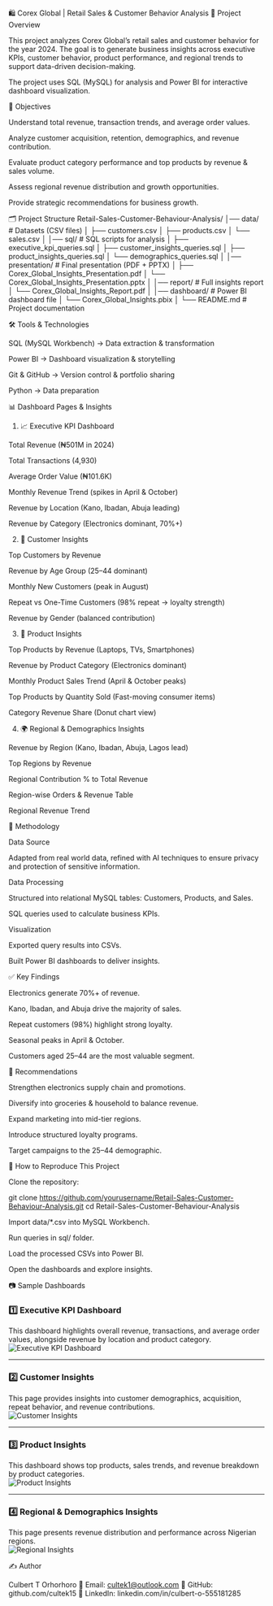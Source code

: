 🛍️ Corex Global | Retail Sales & Customer Behavior Analysis
📌 Project Overview

This project analyzes Corex Global’s retail sales and customer behavior for the year 2024.
The goal is to generate business insights across executive KPIs, customer behavior, product performance, and regional trends to support data-driven decision-making.

The project uses SQL (MySQL) for analysis and Power BI for interactive dashboard visualization.

🎯 Objectives

Understand total revenue, transaction trends, and average order values.

Analyze customer acquisition, retention, demographics, and revenue contribution.

Evaluate product category performance and top products by revenue & sales volume.

Assess regional revenue distribution and growth opportunities.

Provide strategic recommendations for business growth.

🗂️ Project Structure
Retail-Sales-Customer-Behaviour-Analysis/
│── data/               # Datasets (CSV files)
│    ├── customers.csv
│    ├── products.csv
│    └── sales.csv
│
│── sql/                # SQL scripts for analysis
│    ├── executive_kpi_queries.sql
│    ├── customer_insights_queries.sql
│    ├── product_insights_queries.sql
│    └── demographics_queries.sql
│
│── presentation/       # Final presentation (PDF + PPTX)
│    ├── Corex_Global_Insights_Presentation.pdf
│    └── Corex_Global_Insights_Presentation.pptx
│
│── report/             # Full insights report
│    └── Corex_Global_Insights_Report.pdf
│
│── dashboard/          # Power BI dashboard file 
│    └── Corex_Global_Insights.pbix
│
└── README.md           # Project documentation

🛠️ Tools & Technologies

SQL (MySQL Workbench) → Data extraction & transformation

Power BI → Dashboard visualization & storytelling

Git & GitHub → Version control & portfolio sharing

Python → Data preparation

📊 Dashboard Pages & Insights
1. 📈 Executive KPI Dashboard

Total Revenue (₦501M in 2024)

Total Transactions (4,930)

Average Order Value (₦101.6K)

Monthly Revenue Trend (spikes in April & October)

Revenue by Location (Kano, Ibadan, Abuja leading)

Revenue by Category (Electronics dominant, 70%+)

2. 👥 Customer Insights

Top Customers by Revenue

Revenue by Age Group (25–44 dominant)

Monthly New Customers (peak in August)

Repeat vs One-Time Customers (98% repeat → loyalty strength)

Revenue by Gender (balanced contribution)

3. 🛒 Product Insights

Top Products by Revenue (Laptops, TVs, Smartphones)

Revenue by Product Category (Electronics dominant)

Monthly Product Sales Trend (April & October peaks)

Top Products by Quantity Sold (Fast-moving consumer items)

Category Revenue Share (Donut chart view)

4. 🌍 Regional & Demographics Insights

Revenue by Region (Kano, Ibadan, Abuja, Lagos lead)

Top Regions by Revenue

Regional Contribution % to Total Revenue

Region-wise Orders & Revenue Table

Regional Revenue Trend

📑 Methodology

Data Source

Adapted from real world data, refined with AI techniques to ensure privacy and protection of sensitive information.

Data Processing

Structured into relational MySQL tables: Customers, Products, and Sales.

SQL queries used to calculate business KPIs.

Visualization

Exported query results into CSVs.

Built Power BI dashboards to deliver insights.

✅ Key Findings

Electronics generate 70%+ of revenue.

Kano, Ibadan, and Abuja drive the majority of sales.

Repeat customers (98%) highlight strong loyalty.

Seasonal peaks in April & October.

Customers aged 25–44 are the most valuable segment.

🚀 Recommendations

Strengthen electronics supply chain and promotions.

Diversify into groceries & household to balance revenue.

Expand marketing into mid-tier regions.

Introduce structured loyalty programs.

Target campaigns to the 25–44 demographic.

📌 How to Reproduce This Project

Clone the repository:

git clone https://github.com/yourusername/Retail-Sales-Customer-Behaviour-Analysis.git
cd Retail-Sales-Customer-Behaviour-Analysis


Import data/*.csv into MySQL Workbench.

Run queries in sql/ folder.

Load the processed CSVs into Power BI.

Open the dashboards and explore insights.

📷 Sample Dashboards

### 1️⃣ Executive KPI Dashboard  
This dashboard highlights overall revenue, transactions, and average order values, alongside revenue by location and product category.  
![Executive KPI Dashboard](images/01_exec_kpi_dashboard.png)

---

### 2️⃣ Customer Insights  
This page provides insights into customer demographics, acquisition, repeat behavior, and revenue contributions.  
![Customer Insights](images/02_customer_insights.png)

---

### 3️⃣ Product Insights  
This dashboard shows top products, sales trends, and revenue breakdown by product categories.  
![Product Insights](images/03_product_insights.png)

---

### 4️⃣ Regional & Demographics Insights  
This page presents revenue distribution and performance across Nigerian regions.  
![Regional Insights](images/04_regional_insights.png)


✍️ Author

Culbert T Orhorhoro
📧 Email: cultek1@outlook.com
🔗 GitHub: github.com/cultek15
💼 LinkedIn: linkedin.com/in/culbert-o-555181285